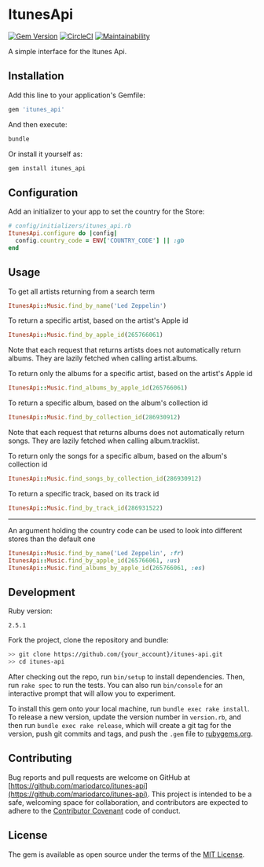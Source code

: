 # ItunesApi

[![Gem Version](https://badge.fury.io/rb/itunes_api.svg)](https://badge.fury.io/rb/itunes_api) [![CircleCI](https://circleci.com/gh/mariodarco/itunes-api/tree/master.svg?style=shield)](https://circleci.com/gh/mariodarco/itunes-api/tree/master) [![Maintainability](https://api.codeclimate.com/v1/badges/2f78e613782a1d0be4f0/maintainability)](https://codeclimate.com/github/mariodarco/itunes-api/maintainability)

A simple interface for the Itunes Api.

## Installation

Add this line to your application's Gemfile:

```ruby
gem 'itunes_api'
```

And then execute:

```ruby
bundle
```

Or install it yourself as:

```ruby
gem install itunes_api
```

## Configuration

Add an initializer to your app to set the country for the Store:

```ruby
# config/initializers/itunes_api.rb
ItunesApi.configure do |config|
  config.country_code = ENV['COUNTRY_CODE'] || :gb
end
```

## Usage

To get all artists returning from a search term

```ruby
ItunesApi::Music.find_by_name('Led Zeppelin')
```

To return a specific artist, based on the artist's Apple id

```ruby
ItunesApi::Music.find_by_apple_id(265766061)
```

Note that each request that returns artists does not automatically return albums.
They are lazily fetched when calling artist.albums.

To return only the albums for a specific artist, based on the artist's Apple id

```ruby
ItunesApi::Music.find_albums_by_apple_id(265766061)
```

To return a specific album, based on the album's collection id

```ruby
ItunesApi::Music.find_by_collection_id(286930912)
```

Note that each request that returns albums does not automatically return songs.
They are lazily fetched when calling album.tracklist.

To return only the songs for a specific album, based on the album's collection id

```ruby
ItunesApi::Music.find_songs_by_collection_id(286930912)
```

To return a specific track, based on its track id

```ruby
ItunesApi::Music.find_by_track_id(286931522)
```

---

An argument holding the country code can be used to look into different stores than the default one

```ruby
ItunesApi::Music.find_by_name('Led Zeppelin', :fr)
ItunesApi::Music.find_by_apple_id(265766061, :us)
ItunesApi::Music.find_albums_by_apple_id(265766061, :es)
```

## Development

Ruby version:

```text
2.5.1
```

Fork the project, clone the repository and bundle:

```bash
>> git clone https://github.com/{your_account}/itunes-api.git
>> cd itunes-api
```

After checking out the repo, run `bin/setup` to install dependencies. Then, run `rake spec` to run the tests. You can also run `bin/console` for an interactive prompt that will allow you to experiment.

To install this gem onto your local machine, run `bundle exec rake install`. To release a new version, update the version number in `version.rb`, and then run `bundle exec rake release`, which will create a git tag for the version, push git commits and tags, and push the `.gem` file to [rubygems.org](https://rubygems.org).

## Contributing

Bug reports and pull requests are welcome on GitHub at [https://github.com/mariodarco/itunes-api](https://github.com/mariodarco/itunes-api). This project is intended to be a safe, welcoming space for collaboration, and contributors are expected to adhere to the [Contributor Covenant](http://contributor-covenant.org) code of conduct.

## License

The gem is available as open source under the terms of the [MIT License](http://opensource.org/licenses/MIT).
